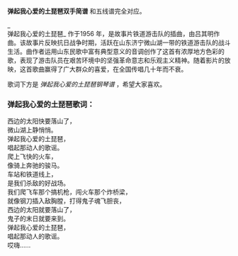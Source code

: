 

**弹起我心爱的土琵琶双手简谱** 和五线谱完全对应。

_  
弹起我心爱的土琵琶_ 作于1956
年，是故事片铁道游击队的插曲，由吕其明作曲。该故事片反映抗日战争时期，活跃在山东济宁微山湖一带的铁道游击队的战斗生活。曲作者运用山东民歌中富有典型意义的音调创作了这首有浓厚地方色彩的歌，表现了游击队员在艰苦环境中的坚强革命意志和乐观主义精神。随着影片的放映，这首歌曲赢得了广大群众的喜爱，在全国传唱几十年而不衰。

  
歌词下方是 _弹起我心爱的土琵琶钢琴谱_ ，希望大家喜欢。

### 弹起我心爱的土琵琶歌词：

西边的太阳快要落山了，  
微山湖上静悄悄。  
弹起我心爱的土琵琶，  
唱起那动人的歌谣。  
爬上飞快的火车，  
像骑上奔驰的骏马。  
车站和铁道线上，  
是我们杀敌的好战场。  
我们爬飞车那个搞机枪，闯火车那个炸桥梁，  
就像钢刀插入敌胸膛，打得鬼子魂飞胆丧，  
西边的太阳就要落山了，  
鬼子的末日就要来到。  
弹起我心爱的土琵琶，  
唱起那动人的歌谣。  
哎嗨......

